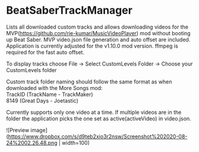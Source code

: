 # BeatSaberTrackManager
Lists all downloaded custom tracks and allows downloading videos for the MVP(https://github.com/rie-kumar/MusicVideoPlayer) mod without booting up Beat Saber. MVP video.json file generation and auto offset are included. Application is currently adjusted for the v1.10.0 mod version. ffmpeg is required for the fast auto offset.

To display tracks choose File -> Select CustomLevels Folder -> Choose your CustomLevels folder

Custom track folder naming should follow the same format as when downloaded with the More Songs mod:</br>
TrackID (TrackName - TrackMaker)</br>
8149 (Great Days - Joetastic)

Currently supports only one video at a time. If multiple videos are in the folder the application picks the one set as active(activeVideo) in video.json.

![Preview image](https://www.dropbox.com/s/d9teb2xio3r2nsw/Screenshot%202020-08-24%2002.26.48.png | width=100)

